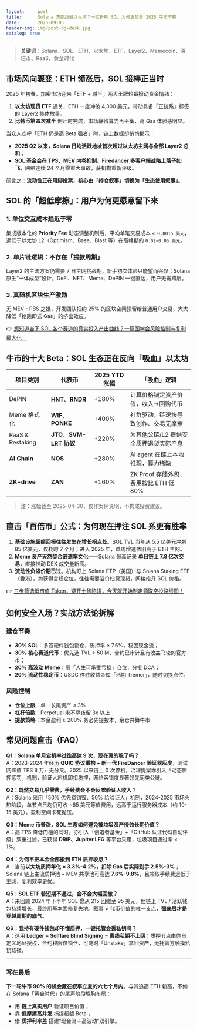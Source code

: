 ```yaml
---
layout:     post
title:      Solana 真能超越以太坊？一文拆解 SOL 为何更契合 2025 牛市节奏
date:       2025-09-05
header-img: img/post-bg-desk.jpg
catalog: true
---
```


> **关键词**：Solana、SOL、ETH、以太坊、ETF、Layer2、Memecoin、百倍币、RaaS、黄金时代

## 市场风向骤变：ETH 领涨后，SOL 接棒正当时  

2025 年初春，加密市场迎来「ETF + 减半」两大王牌轮番撩动资金情绪：  
1. **以太坊现货 ETF** 通关，ETH 一度冲破 4,300 美元，带动具备「正统系」标签的 Layer2 集体放量。  
2. **比特币第四次减半** 倒计时完成，市场静待算力再平衡，高 Gas 体验感明显。  

当众人欢呼「ETH 仍是高 Beta 强者」时，链上数据却悄悄揭示：  
- **2025 Q2 以来，Solana 日均活跃地址首次超过以太坊主网与全部 Layer2 总和**；  
- **SOL 基金会在 TPS、MEV 内卷抑制、Firedancer 多客户端战略上落子如飞**，网络连续 24 个月零重大事故，获机构重新评级。  

简言之：**流动性正在用脚投票，核心由「持仓叙事」切换为「生态使用叙事」**。

## SOL 的「超低摩擦」：用户为何更愿意留下来  

### 1. 单位交互成本趋近于零  
集成版本化的 **Priority Fee** 动态调整机制后，平均单笔交易成本 `< 0.0015 美元`，远低于以太坊 L2（Optimism、Base、Blast 等）在高峰期的 `0.02~0.05 美元`。  

### 2. 单片链逻辑：不存在「提款周期」  
Layer2 的主流方案仍需要 7 日主网挑战期，新手初次体验只能望而兴叹；Solana 原生“一体成型”设计，DeFi、NFT、Meme、DePIN 一键直达，用户无需跨层。  

### 3. **真随机**区块生产激励  
无 MEV - PBS 之嫌，开发团队把约 25% 的区块空间预留给普通用户交易，大大降低「抢跑即送 Gas」的挤出效应。  

👉 [想知道当下 SOL 各个赛道的真实投入产出曲线？一篇图学会风险控制与复利最大化。](https://okxdog.com/)

## 牛市的十大 Beta：SOL 生态正在反向「吸血」以太坊  

| 项目类别 | 代表币 | 2025 YTD 涨幅 | 「吸血」逻辑 |
|---|---|---|---|
| DePIN | **HNT**、**RNDR** | +180% | 计算价格锚定资产价值，收入→回购代币 |
| Meme 格式化 | **WIF**、**PONKE** | +400% | 社群驱动，链速快导致创作、交易无摩擦 |
| RaaS & Restaking | **JTO**、**SVM-LRT 协议** | +220% | 为其他公链/L2 提供安全质押退货实际产息 |
| **AI Chain** | **NOS** | +280% | AI agent 在链上本地推理，算力稀缺 |
| **ZK-drive** | **ZAN** | +160% | ZK Proof 存储外包，费用按比 ETH 低 80% |

> 注：涨幅截至 2025-04-30，仅作案例说明，不构成投资建议。

## 直击「百倍币」公式：为何现在押注 SOL 系更有胜率  

1. **基础设施超额回报往往发生在增长拐点处**。SOL TVL 当年从 5.5 亿美元冲刺 85 亿美元，仅耗时 7 个月；进入 2025 年，单周增速依旧高于 ETH 主网。  
2. **Meme 资产天然契合链速率文化**——Solana 最高记录 **单日链上 7.8 亿次交易**，直接推动 DEX 成交量新高。  
3. **流动性负溢价期已过**。机构盯上 Solana ETP（美国）与 Solana Staking ETF（香港），为获得合规仓位，往往需要溢价扫货现货，间接抬升 SOL 价格。  

👉 [三步筛选低市值 Token，避开土狗陷阱，今天就开始制定领取空投路线图！](https://okxdog.com/)

## 如何安全入场？实战方法论拆解  

### 建仓节奏  
- **30% SOL**：多签硬件钱包锁仓，质押率 ≥ 7.6%，稳固现金流；  
- **30% 核心赛道代币**：优先选 TVL > 50 M、合约已审计且有收益飞轮的官方币；  
- **20% 高波动 Meme**：用「人生可承受亏损」仓位，分批 DCA；  
- **20% 流动性稳定币**：USDC 停驻收益金库「活期 Tremor」，随时切换点位。  

### 风险控制  
- **仓位上限**：单一长尾资产 ≤ 3%  
- **杠杆倍数**：Perpetual 永不隔夜留 3x 以上  
- **提款策略**：本金盈利 ≥ 200% 务必先提投本，余仓共舞牛市  

## 常见问题直击（FAQ）

**Q1：Solana 单月宕机率过往高达 9 次，现在真的稳了吗？**  
A：2023-2024 年经历 **QUIC 协议重构 + 新一代 FireDancer 验证器灰度**，测试网峰值 TPS 8 万+ 无分叉。2025 以来链上 0 次停机，治理提案亦引入「动态质押惩罚」机制，验证人宕机即扣质押，网络容错度显著领先同类公链。  

**Q2：既然交易几乎零费，手续费会不会反噬验证人收入？**  
A：Solana 采用「50% 优先费销毁、50% 给验证人」机制，2024-2025 市场火热阶段，单节点日均仍可收 ~65 美元等值费用，远高于运行服务器成本（约 10-15 美元）。盈利空间卡死抛压。  

**Q3：Meme 币普涨，SOL 生态如何避免被垃圾资产侵蚀长期价值？**  
A：高 TPS 降低门槛的同时，亦引入「创造者基金」+「GitHub 认证代码自动评级」双重过滤，已获得 **DRiP、Jupiter LFG** 等平台采用，垃圾项目通过率 < 1%。  

**Q4：为何不把本金全部搬到 ETH 质押收息？**  
A：当前**以太坊质押年化 ≈ 3.3%-4.2%，扣除 Gas 后实际到手 2.5%-3%**；Solana 链上主流质押池 + MEV 共享池可高达 **7.6%-9.8%**，且领取手续费远低于主网，复利效率更优。  

**Q5：SOL ETF 若短期不通过，会不会大幅回撤？**  
A：来回顾 2024 年下半年 SOL 曾从 215 回撤至 95 美元，但链上 TVL / 活跃钱包持续增长，最终用基本面修复失地。叙事 ≠ 代币价值的唯一支点，**强底层才是穿越周期的底气**。  

**Q6：我持有硬件钱包却不懂质押，一键托管会丢私钥吗？**  
A：选用 **Ledger + Solflare Blind Signing = 离线私钥不上网**；质押节点由你自定义地址授权，合约权限仅锁仓，可随时「Unstake」拿回资产，无托管方触摸私钥路径。  

---

### 写在最后  

**下一轮牛市 90% 的机会藏在叙事立夏的六七个月内**。与其追高 ETH 新高，不如在 Solana「黄金时代」的尾声阶段埋胸布局：  
- 用 **链上真实用户** 验证项目价值；  
- 靠 **低摩擦高并发** 捕捉超额 Beta；  
- 借 **质押利率差** 搭建“现金流＋高波动”双引擎。